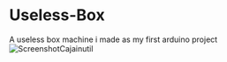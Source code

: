 # Useless-Box
A useless box machine i made as my first arduino project
![ScreenshotCajainutil](https://github.com/user-attachments/assets/666d4b1d-c0aa-4b3d-af3e-66cad7212b69)
